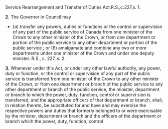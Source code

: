 Service Rearrangement and Transfer of Duties
Act.R.S.,c.227,s. 1.

**2.** The Governor in Council may
  * (_a_) transfer any powers, duties or functions
or the control or supervision of any part of
the public service of Canada from one
minister of the Crown to any other minister
of the Crown, or from one department or
portion of the public service to any other
department or portion of the public service ;
or
(6) amalgamate and combine any two or
more departments under one minister of
the Crown and under one deputy minister.
R.S., c. 227, s. 2.

**3.** Whenever under this Act, or under any
other lawful authority, any power, duty or
function, or the control or supervision of any
part of the public service is transferred from
one minister of the Crown to any other
minister of the Crown, or from one department
or branch of the public service to any other
department or branch of the public service,
the minister, department or branch to which
the power, duty, function, control or supervi
sion is transferred, and the appropriate officers
of that department or branch, shall, in relation
thereto, be substituted for and have and may
exercise the respective powers and duties that
formerly belonged to or were exercisable by
the minister, department or branch and the
officers of the department or branch
which the power, duty, function, control
